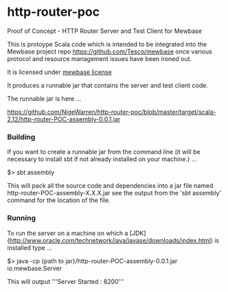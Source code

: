 # http-router-poc

Proof of Concept - HTTP Router Server and Test Client for Mewbase

This is protoype Scala code which is intended to be integrated into the Mewbase project repo https://github.com/Tesco/mewbase 
once various protocol and resource management issues have been ironed out.

It is licensed under [mewbase license]( https://github.com/Tesco/mewbase/blob/master/LICENSE.txt )

It produces a runnable jar that contains the server and test client code.

The runnable jar is here ...

https://github.com/NigeWarren/http-router-poc/blob/master/target/scala-2.12/http-router-POC-assembly-0.0.1.jar


### Building 

If you want to create a runnable jar from the command line (it will be necessary to install sbt if not 
already installed on your machine.) ... 

$> sbt assembly

This will pack all the source code and dependencies into a jar file named  http-router-POC-assembly-X.X.X.jar see the 
output from the 'sbt assembly' command for the location of the file.

### Running 

To run the server on a machine on which a [JDK] (http://www.oracle.com/technetwork/java/javase/downloads/index.html) is installed type ...

$> java -cp {path to jar}/http-router-POC-assembly-0.0.1.jar io.mewbase.Server

This will output 
'''Server Started : 8200'''
